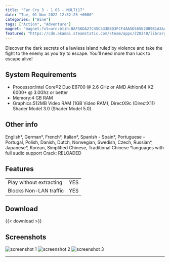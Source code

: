 ```yaml
---
title: "Far Cry 3 - 1.05 - MULTi17"
date: "Tue, 01 Nov 2022 12:52:25 +0000"
categories: ["Wine"]
tags: ["Action", "Adventure"]
magnet: "magnet:?xt=urn:btih:8AF56DA27C45C533B8D3FCF4AA5D565E2089B1A3&dn=Far+Cry+3+-+1.05+-+MULTi17+-+GNU%2FLinux+Wine+-+jc141&tr=udp%3A%2F%2Ftracker.opentrackr.org%3A1337%2Fannounce&tr=udp%3A%2F%2F9.rarbg.com%3A2810%2Fannounce&tr=udp%3A%2F%2Ftracker.openbittorrent.com%3A6969%2Fannounce&tr=http%3A%2F%2Ftracker.openbittorrent.com%3A80%2Fannounce&tr=udp%3A%2F%2Ftracker.torrent.eu.org%3A451%2Fannounce&tr=udp%3A%2F%2Fopentracker.i2p.rocks%3A6969%2Fannounce&tr=https%3A%2F%2Fopentracker.i2p.rocks%3A443%2Fannounce&tr=udp%3A%2F%2Fopen.stealth.si%3A80%2Fannounce&tr=udp%3A%2F%2Fvibe.sleepyinternetfun.xyz%3A1738%2Fannounce&tr=udp%3A%2F%2Ftracker1.bt.moack.co.kr%3A80%2Fannounce&tr=udp%3A%2F%2Ftracker.zemoj.com%3A6969%2Fannounce&tr=udp%3A%2F%2Ftracker.tiny-vps.com%3A6969%2Fannounce&tr=udp%3A%2F%2Ftracker.theoks.net%3A6969%2Fannounce&tr=udp%3A%2F%2Ftracker.swateam.org.uk%3A2710%2Fannounce&tr=udp%3A%2F%2Ftracker.opentrackr.org%3A1337%2Fannounce&tr=http%3A%2F%2Ftracker.openbittorrent.com%3A80%2Fannounce&tr=udp%3A%2F%2Fopentracker.i2p.rocks%3A6969%2Fannounce&tr=udp%3A%2F%2Ftracker.internetwarriors.net%3A1337%2Fannounce&tr=udp%3A%2F%2Ftracker.leechers-paradise.org%3A6969%2Fannounce&tr=udp%3A%2F%2Fcoppersurfer.tk%3A6969%2Fannounce&tr=udp%3A%2F%2Ftracker.zer0day.to%3A1337%2Fannounce"
featured: "https://cdn.akamai.steamstatic.com/steam/apps/220240/library_hero.jpg"
---
```


Discover the dark secrets of a lawless island ruled by violence and take the fight to the enemy as you try to escape. You’ll need more than luck to escape alive!

## System Requirements
- Processor:Intel Core®2 Duo E6700 @ 2.6 GHz or AMD Athlon64 X2 6000+ @ 3.0Ghz or better
- Memory:4 GB RAM
- Graphics:512MB Video RAM (1GB Video RAM), DirectX9c (DirectX11) Shader Model 3.0 (Shader Model 5.0)

## Other info
English*, German*, French*, Italian*, Spanish - Spain*, Portuguese - Portugal, Polish, Danish, Dutch, Norwegian, Swedish, Czech, Russian*, Japanese*, Korean, Simplified Chinese, Traditional Chinese
*languages with full audio support
Crack: RELOADED 
## Features
|                         |     |
|-------------------------|-----|
| Play without extracting | YES |
| Blocks Non-LAN traffic  | YES |

## Download
{{< download >}}

## Screenshots
![screenshot 1](https://cdn.akamai.steamstatic.com/steam/apps/220240/ss_eed79518c510b7b8ce6fce9d1c350bfcea530993.1920x1080.jpg?t=1667245145)
![screenshot 2](https://cdn.akamai.steamstatic.com/steam/apps/220240/ss_83af36773eb0393144cfefa80ceb6baf5c608cf7.1920x1080.jpg?t=1667245145)
![screenshot 3](https://cdn.akamai.steamstatic.com/steam/apps/220240/ss_ea2c0211c7c9d64264b40d715ba0822db96da42c.1920x1080.jpg?t=1667245145)

--------------------------------------------------------------------------------


